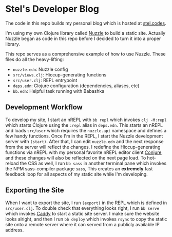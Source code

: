 # Stel's Developer Blog

The code in this repo builds my personal blog which is hosted at [stel.codes](https://stel.codes).

I'm using my own Clojure library called [Nuzzle](https://github.com/stelcodes/nuzzle) to build a static site. Actually Nuzzle began as code in this repo before I decided to turn it into a proper library.

This repo serves as a comprehensive example of how to use Nuzzle. These files do all the heavy-lifting:
- `nuzzle.edn`: Nuzzle config
- `src/views.clj`: Hiccup-generating functions
- `src/user.clj`: REPL entrypoint
- `deps.edn`: Clojure configuration (dependencies, aliases, etc)
- `bb.edn`: Helpful task running with Babashka

## Development Workflow

To develop my site, I start an nREPL with `bb repl` which invokes `clj -M:repl` which starts Clojure using the `:repl` alias in `deps.edn`. This starts an nREPL and loads `src/user` which requires the `nuzzle.api` namespace and defines a few handy functions. Once I'm in the REPL, I start the Nuzzle development server with `(start)`. After that, I can edit `nuzzle.edn` and the next response from the server will reflect the changes. I redefine the Hiccup-generating functions via nREPL with my personal favorite nREPL editor client [Conjure](https://github.com/olical/conjure), and these changes will also be reflected on the next page load. To hot-reload the CSS as well, I run `bb sass` in another terminal pane which invokes the NPM sass-compiler package `sass`,  This creates an **extremely** fast feedback loop for all aspects of my static site while I'm developing.

## Exporting the Site

When I want to export the site, I run `(export)` in the REPL which is defined in `src/user.clj`. To double check that everything looks right, I run `bb serve` which invokes [Caddy](https://github.com/caddyserver/caddy) to start a static site server. I make sure the website looks alright, and then I run `bb deploy` which invokes `rsync` to copy the static site onto a remote server where it can served from a publicly available IP address.
